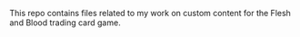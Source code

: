 This repo contains files related to my work on custom content for the Flesh and Blood trading card game.